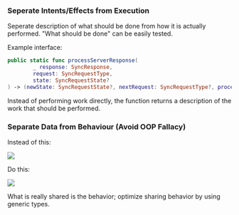 ### Seperate Intents/Effects from Execution

Seperate description of what should be done from how it is actually performed. "What should be done" can be easily tested.

Example interface:
```swift
public static func processServerResponse(
        _ response: SyncResponse,
        request: SyncRequestType,
        state: SyncRequestState?
) -> (newState: SyncRequestState?, nextRequest: SyncRequestType?, processChanges: (() -> [ModelChange]))
```

Instead of performing work directly, the function returns a description of the work that should be performed.


### Separate Data from Behaviour (Avoid OOP Fallacy)

Instead of this:

![](https://github.com/Ben-G/Talks-Private/raw/master/Final_Talks/iOSConfSG2016/Slides-New/Assets/oo-subtype-polymorphism.png)



Do this:

![](https://github.com/Ben-G/Talks-Private/raw/master/Final_Talks/iOSConfSG2016/Slides-New/Assets/parametric-polymorphism.png)

What is really shared is the behavior; optimize sharing behavior by using generic types.

